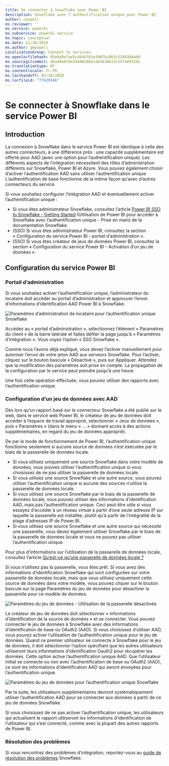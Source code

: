 ```yaml
---
title: Se connecter à Snowflake avec Power BI
description: Snowflake avec l’authentification unique pour Power BI
author: cpopell
ms.reviewer: ''
ms.service: powerbi
ms.subservice: powerbi-service
ms.topic: conceptual
ms.date: 11/20/2019
ms.author: gepopell
LocalizationGroup: Connect to services
ms.openlocfilehash: 03e6e8efae5cd4a5f61e3d07bc0b3c524b3b0a46
ms.sourcegitcommit: d6a48e6f6e3449820b5ca03638b11c55f4e9319c
ms.translationtype: HT
ms.contentlocale: fr-FR
ms.lasthandoff: 02/18/2020
ms.locfileid: "77429346"
---
```

#  <a name="connecting-to-snowflake-in-power-bi-service"></a>Se connecter à Snowflake dans le service Power BI

## <a name="introduction"></a>Introduction

La connexion à Snowflake dans le service Power BI est identique à celle des autres connecteurs, à une différence près : une capacité supplémentaire est offerte pour AAD (avec une option pour l’authentification unique). Les différents aspects de l’intégration nécessitent des rôles d’administration différents sur Snowflake, Power BI et Azure. Vous pouvez également choisir d’activer l’authentification AAD sans utiliser l’authentification unique. L’authentification de base fonctionne de la même façon qu’avec d’autres connecteurs du service.

Si vous souhaitez configurer l’intégration AAD et éventuellement activer l’authentification unique :
* Si vous êtes administrateur Snowflake, consultez l’article [Power BI SSO to Snowflake - Getting Started](https://docs.snowflake.net/manuals/LIMITEDACCESS/oauth-powerbi.html) (Utilisation de Power BI pour accéder à Snowflake avec l’authentification unique - Prise en main) de la documentation Snowflake.
* (SSO) Si vous êtes administrateur Power BI, consultez la section « Configuration du service Power BI - portail d’administration ».
* (SSO) Si vous êtes créateur de jeux de données Power BI, consultez la section « Configuration du service Power BI - Activation d’un jeu de données ».

## <a name="power-bi-service-configuration"></a>Configuration du service Power BI

### <a name="admin-portal"></a>Portail d’administration

Si vous souhaitez activer l’authentification unique, l’administrateur du locataire doit accéder au portail d’administration et approuver l’envoi d’informations d’identification AAD Power BI à Snowflake.

![Paramètres d’administration de locataire pour l’authentification unique Snowflake](media/service-connect-snowflake/snowflakessotenant.png)

Accédez au « portail d’administration », sélectionnez l’élément « Paramètres du client » de la barre latérale et faites défiler la page jusqu’à « Paramètres d’intégration ». Vous voyez l’option « SSO Snowflake ».

Comme nous l’avons déjà expliqué, vous devez l’activer manuellement pour autoriser l’envoi de votre jeton AAD aux serveurs Snowflake. Pour l’activer, cliquez sur le bouton bascule « Désactivé », puis sur Appliquer. Attendez que la modification des paramètres soit prise en compte. La propagation de la configuration par le service peut prendre jusqu’à une heure.

Une fois cette opération effectuée, vous pouvez utiliser des rapports avec l’authentification unique.

### <a name="configuring-a-dataset-with-aad"></a>Configuration d’un jeu de données avec AAD

Dès lors qu’un rapport basé sur le connecteur Snowflake a été publié sur le web, dans le service web Power BI, le créateur de jeu de données doit accéder à l’espace de travail approprié, sélectionner « Jeux de données », puis « Paramètres » (dans le menu « ... » donnant accès à des actions supplémentaires, en regard du jeu de données approprié).

De par le mode de fonctionnement de Power BI, l’authentification unique fonctionne seulement si aucune source de données n’est exécutée par le biais de la passerelle de données locale.

* Si vous utilisez uniquement une source Snowflake dans votre modèle de données, vous pouvez utiliser l’authentification unique si vous choisissez de ne pas utiliser la passerelle de données locale.
* Si vous utilisez une source Snowflake et une autre source, vous pouvez utiliser l’authentification unique si aucune des sources n’utilise la passerelle de données locale.
* Si vous utilisez une source Snowflake par le biais de la passerelle de données locale, vous pouvez utiliser des informations d’identification AAD, mais pas l’authentification unique. Ceci peut être utile si vous essayez d’accéder à un réseau virtuel à partir d’une seule adresse IP sur laquelle la passerelle est installée, plutôt qu’à partir de l’intégralité de la plage d’adresses IP de Power BI.
* Si vous utilisez une source Snowflake et une autre source qui nécessite une passerelle, vous devez également utiliser Snowflake par le biais de la passerelle de données locale et vous ne pouvez pas utiliser l’authentification unique.

Pour plus d’informations sur l’utilisation de la passerelle de données locale, consultez l’article [Qu’est-ce qu’une passerelle de données locale ?](https://docs.microsoft.com/power-bi/service-gateway-onprem)

Si vous n’utilisez pas la passerelle, vous êtes prêt. Si vous avez des informations d’identification Snowflake qui sont configurées sur votre passerelle de données locale, mais que vous utilisez uniquement cette source de données dans votre modèle, vous pouvez cliquer sur le bouton bascule sur la page Paramètres du jeu de données pour désactiver la passerelle pour ce modèle de données.

![Paramètres du jeu de données - Utilisation de la passerelle désactivée](media/service-connect-snowflake/snowflake_gateway_toggle_off.png)

Le créateur de jeu de données doit sélectionner « informations d’identification de la source de données » et se connecter. Vous pouvez connecter le jeu de données à Snowflake avec des informations d’identification de base ou OAuth2 (AAD). Si vous choisissez d’utiliser AAD, vous pouvez activer l’utilisation de l’authentification unique pour le jeu de données. Quand ce premier utilisateur se connecte à Snowflake pour le jeu de données, il doit sélectionner l’option spécifiant que les autres utilisateurs utiliseront leurs informations d’identification Oauth2 pour récupérer les données. Cette option active l’authentification unique AAD. Que l’utilisateur initial se connecte ou non avec l’authentification de base ou OAuth2 (AAD), ce sont les informations d’identification AAD qui seront envoyées pour l’authentification unique. 

![Paramètres du jeu de données pour l’authentification unique Snowflake](media/service-connect-snowflake/snowflakessocredui.png)

Par la suite, les utilisateurs supplémentaires devront systématiquement utiliser l’authentification AAD pour se connecter aux données à partir de ce jeu de données Snowflake.

Si vous choisissez de ne pas activer l’authentification unique, les utilisateurs qui actualisent le rapport utiliseront les informations d’identification de l’utilisateur qui s’est connecté, comme avec la plupart des autres rapports de Power BI.

### <a name="troubleshooting"></a>Résolution des problèmes

Si vous rencontrez des problèmes d’intégration, reportez-vous au [guide de résolution des problèmes](https://docs.snowflake.net/manuals/LIMITEDACCESS/oauth-powerbi.html#troubleshooting) Snowflake.

